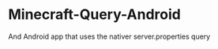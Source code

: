 Minecraft-Query-Android
=======================

And Android app that uses the nativer server.properties query
